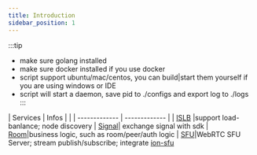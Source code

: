 ```yaml
---
title: Introduction
sidebar_position: 1
---
```

:::tip
* make sure golang installed 
* make sure docker installed if you use docker
* script support ubuntu/mac/centos, you can build|start them yourself if you are using windows or IDE 
* script will start a daemon, save pid to ./configs and export log to ./logs
:::

| Services | Infos |  |
| ------------- | ------------- |
| [ISLB](https://github.com/pion/ion/tree/master/cmd/islb) |support load-banlance; node discovery
| [Signal](https://github.com/pion/ion/tree/master/cmd/signal)| exchange signal with sdk
| [Room](https://github.com/pion/ion/tree/master/apps/room)|business logic, such as room/peer/auth logic
| [SFU](https://github.com/pion/ion/tree/master/cmd/sfu)|WebRTC SFU Server; stream publish/subscribe; integrate [ion-sfu](https://github.com/pion/ion-sfu)

